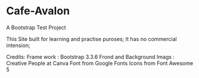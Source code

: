 # Cafe-Avalon
A Bootstrap Test Project

This Site built for learning and practise puroses;
It has no commercial intension;

Credits:
Frame work : Bootstrap 3.3.6
Frond and Background Imags : Creative People at Canva
Font from Google Fonts
Icons from Font Awesome 5
